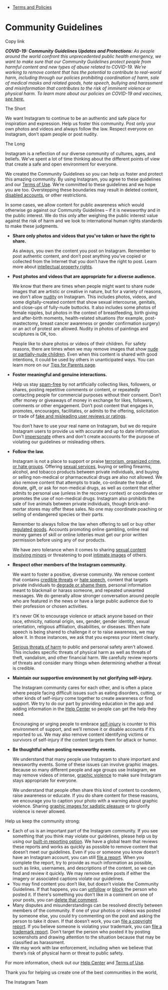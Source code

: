 *   [Terms and Policies](https://help.instagram.com/1417489251945243/?helpref=breadcrumb)

Community Guidelines
====================

Copy link

_**COVID-19: Community Guidelines Updates and Protections:** As people around the world confront this unprecedented public health emergency, we want to make sure that our Community Guidelines protect people from harmful content and new types of abuse related to COVID-19. We’re working to remove content that has the potential to contribute to real-world harm, including through our policies prohibiting coordination of harm, sale of medical masks and related goods, hate speech, bullying and harassment and misinformation that contributes to the risk of imminent violence or physical harm. To learn more about our policies on COVID-19 and vaccines, [see here.](https://help.instagram.com/697825587576762?helpref=faq_content)_

The Short

We want Instagram to continue to be an authentic and safe place for inspiration and expression. Help us foster this community. Post only your own photos and videos and always follow the law. Respect everyone on Instagram, don’t spam people or post nudity.

The Long

Instagram is a reflection of our diverse community of cultures, ages, and beliefs. We’ve spent a lot of time thinking about the different points of view that create a safe and open environment for everyone.

We created the Community Guidelines so you can help us foster and protect this amazing community. By using Instagram, you agree to these guidelines and our [Terms of Use](https://www.instagram.com/legal/terms). We’re committed to these guidelines and we hope you are too. Overstepping these boundaries may result in deleted content, [disabled accounts](https://help.instagram.com/366993040048856?helpref=faq_content), or other restrictions.

In some cases, we allow content for public awareness which would otherwise go against our Community Guidelines – if it is newsworthy and in the public interest. We do this only after weighing the public interest value against the risk of harm and we look to international human rights standards to make these judgments.

*   **Share only photos and videos that you’ve taken or have the right to share.**
    
    As always, you own the content you post on Instagram. Remember to post authentic content, and don’t post anything you’ve copied or collected from the Internet that you don’t have the right to post. Learn more about [intellectual property rights](https://help.instagram.com/126382350847838?helpref=faq_content).
    
*   **Post photos and videos that are appropriate for a diverse audience.**
    
    We know that there are times when people might want to share nude images that are artistic or creative in nature, but for a variety of reasons, we don’t allow [nudity](https://l.instagram.com/?u=https%3A%2F%2Fwww.facebook.com%2Fcommunitystandards%2Fadult_nudity_sexual_activity&e=AT1LOWeiO4U0QKQMcVkThDvN3ED421N91QsniguDlX4um2X15cTMJy_bM4yo1rz1VsWV1pGmIwPPbyf42ARSfaTGz7yWSqPCrXN8keYN0J45QW9-t-_Is1buwGWYEfLTIP_dM6RPD5oC10T0F3R6C1IRKlEY5TbKSB8Pag) on Instagram. This includes photos, videos, and some digitally-created content that show sexual intercourse, genitals, and close-ups of fully-nude buttocks. It also includes some photos of female nipples, but photos in the context of breastfeeding, birth giving and after-birth moments, health-related situations (for example, post-mastectomy, breast cancer awareness or gender confirmation surgery) or an act of protest are allowed. Nudity in photos of paintings and sculptures is OK, too.
    
    People like to share photos or videos of their children. For safety reasons, there are times when we may remove images that show [nude or partially-nude children](https://l.instagram.com/?u=https%3A%2F%2Fwww.facebook.com%2Fcommunitystandards%2Fchild_nudity_sexual_exploitation&e=AT1LOWeiO4U0QKQMcVkThDvN3ED421N91QsniguDlX4um2X15cTMJy_bM4yo1rz1VsWV1pGmIwPPbyf42ARSfaTGz7yWSqPCrXN8keYN0J45QW9-t-_Is1buwGWYEfLTIP_dM6RPD5oC10T0F3R6C1IRKlEY5TbKSB8Pag). Even when this content is shared with good intentions, it could be used by others in unanticipated ways. You can learn more on our [Tips for Parents page](https://help.instagram.com/154475974694511/?helpref=faq_content).
    
*   **Foster meaningful and genuine interactions.**
    
    Help us stay [spam-free](https://l.instagram.com/?u=https%3A%2F%2Fwww.facebook.com%2Fcommunitystandards%2Fspam&e=AT1LOWeiO4U0QKQMcVkThDvN3ED421N91QsniguDlX4um2X15cTMJy_bM4yo1rz1VsWV1pGmIwPPbyf42ARSfaTGz7yWSqPCrXN8keYN0J45QW9-t-_Is1buwGWYEfLTIP_dM6RPD5oC10T0F3R6C1IRKlEY5TbKSB8Pag) by not artificially collecting likes, followers, or shares, posting repetitive comments or content, or repeatedly contacting people for commercial purposes without their consent. Don’t offer money or giveaways of money in exchange for likes, followers, comments or other engagement. Don’t post content that engages in, promotes, encourages, facilitates, or admits to the offering, solicitation or trade of [fake and misleading user reviews or ratings](https://l.instagram.com/?u=https%3A%2F%2Fwww.facebook.com%2Fcommunitystandards%2Ffraud_deception&e=AT1LOWeiO4U0QKQMcVkThDvN3ED421N91QsniguDlX4um2X15cTMJy_bM4yo1rz1VsWV1pGmIwPPbyf42ARSfaTGz7yWSqPCrXN8keYN0J45QW9-t-_Is1buwGWYEfLTIP_dM6RPD5oC10T0F3R6C1IRKlEY5TbKSB8Pag).
    
    You don’t have to use your real name on Instagram, but we do require Instagram users to provide us with accurate and up to date information. Don't [impersonate](https://l.instagram.com/?u=https%3A%2F%2Fwww.facebook.com%2Fcommunitystandards%2Fmisrepresentation&e=AT1LOWeiO4U0QKQMcVkThDvN3ED421N91QsniguDlX4um2X15cTMJy_bM4yo1rz1VsWV1pGmIwPPbyf42ARSfaTGz7yWSqPCrXN8keYN0J45QW9-t-_Is1buwGWYEfLTIP_dM6RPD5oC10T0F3R6C1IRKlEY5TbKSB8Pag) others and don't create accounts for the purpose of violating our guidelines or misleading others.
    
*   **Follow the law.**
    
    Instagram is not a place to support or praise [terrorism, organized crime, or hate groups](https://l.instagram.com/?u=https%3A%2F%2Fwww.facebook.com%2Fcommunitystandards%2Fdangerous_individuals_organizations&e=AT1LOWeiO4U0QKQMcVkThDvN3ED421N91QsniguDlX4um2X15cTMJy_bM4yo1rz1VsWV1pGmIwPPbyf42ARSfaTGz7yWSqPCrXN8keYN0J45QW9-t-_Is1buwGWYEfLTIP_dM6RPD5oC10T0F3R6C1IRKlEY5TbKSB8Pag). Offering [sexual services](https://l.instagram.com/?u=https%3A%2F%2Fwww.facebook.com%2Fcommunitystandards%2Fsexual_solicitation&e=AT1LOWeiO4U0QKQMcVkThDvN3ED421N91QsniguDlX4um2X15cTMJy_bM4yo1rz1VsWV1pGmIwPPbyf42ARSfaTGz7yWSqPCrXN8keYN0J45QW9-t-_Is1buwGWYEfLTIP_dM6RPD5oC10T0F3R6C1IRKlEY5TbKSB8Pag), buying or selling firearms, alcohol, and tobacco products between private individuals, and buying or selling non-medical or pharmaceutical drugs are also not allowed. We also remove content that attempts to trade, co-ordinate the trade of, donate, gift, or ask for non-medical drugs, as well as content that either admits to personal use (unless in the recovery context) or coordinates or promotes the use of non-medical drugs. Instagram also prohibits the sale of live animals between private individuals, though brick-and-mortar stores may offer these sales. No one may coordinate poaching or selling of endangered species or their parts.
    
    Remember to always follow the law when offering to sell or buy other [regulated goods](https://l.instagram.com/?u=https%3A%2F%2Fwww.facebook.com%2Fcommunitystandards%2Fregulated_goods&e=AT1LOWeiO4U0QKQMcVkThDvN3ED421N91QsniguDlX4um2X15cTMJy_bM4yo1rz1VsWV1pGmIwPPbyf42ARSfaTGz7yWSqPCrXN8keYN0J45QW9-t-_Is1buwGWYEfLTIP_dM6RPD5oC10T0F3R6C1IRKlEY5TbKSB8Pag). Accounts promoting online gambling, online real money games of skill or online lotteries must get our prior written permission before using any of our products.
    
    We have zero tolerance when it comes to sharing [sexual content involving minors](https://l.instagram.com/?u=https%3A%2F%2Fwww.facebook.com%2Fcommunitystandards%2Fchild_nudity_sexual_exploitation&e=AT1LOWeiO4U0QKQMcVkThDvN3ED421N91QsniguDlX4um2X15cTMJy_bM4yo1rz1VsWV1pGmIwPPbyf42ARSfaTGz7yWSqPCrXN8keYN0J45QW9-t-_Is1buwGWYEfLTIP_dM6RPD5oC10T0F3R6C1IRKlEY5TbKSB8Pag) or threatening to post [intimate images](https://l.instagram.com/?u=https%3A%2F%2Fwww.facebook.com%2Fcommunitystandards%2Fsexual_exploitation_adults&e=AT1LOWeiO4U0QKQMcVkThDvN3ED421N91QsniguDlX4um2X15cTMJy_bM4yo1rz1VsWV1pGmIwPPbyf42ARSfaTGz7yWSqPCrXN8keYN0J45QW9-t-_Is1buwGWYEfLTIP_dM6RPD5oC10T0F3R6C1IRKlEY5TbKSB8Pag) of others.
    
*   **Respect other members of the Instagram community.**
    
    We want to foster a positive, diverse community. We remove content that contains [credible threats](https://l.instagram.com/?u=https%3A%2F%2Fwww.facebook.com%2Fcommunitystandards%2Fcredible_violence&e=AT1LOWeiO4U0QKQMcVkThDvN3ED421N91QsniguDlX4um2X15cTMJy_bM4yo1rz1VsWV1pGmIwPPbyf42ARSfaTGz7yWSqPCrXN8keYN0J45QW9-t-_Is1buwGWYEfLTIP_dM6RPD5oC10T0F3R6C1IRKlEY5TbKSB8Pag) or [hate speech](https://l.instagram.com/?u=https%3A%2F%2Fwww.facebook.com%2Fcommunitystandards%2Fhate_speech&e=AT1LOWeiO4U0QKQMcVkThDvN3ED421N91QsniguDlX4um2X15cTMJy_bM4yo1rz1VsWV1pGmIwPPbyf42ARSfaTGz7yWSqPCrXN8keYN0J45QW9-t-_Is1buwGWYEfLTIP_dM6RPD5oC10T0F3R6C1IRKlEY5TbKSB8Pag), content that targets private individuals to [degrade or shame them](https://l.instagram.com/?u=https%3A%2F%2Fwww.facebook.com%2Fcommunitystandards%2Fbullying&e=AT1LOWeiO4U0QKQMcVkThDvN3ED421N91QsniguDlX4um2X15cTMJy_bM4yo1rz1VsWV1pGmIwPPbyf42ARSfaTGz7yWSqPCrXN8keYN0J45QW9-t-_Is1buwGWYEfLTIP_dM6RPD5oC10T0F3R6C1IRKlEY5TbKSB8Pag), personal information meant to blackmail or harass someone, and repeated unwanted messages. We do generally allow stronger conversation around people who are featured in the news or have a large public audience due to their profession or chosen activities.
    
    It's never OK to encourage violence or attack anyone based on their race, ethnicity, national origin, sex, gender, gender identity, sexual orientation, religious affiliation, disabilities, or diseases. When hate speech is being shared to challenge it or to raise awareness, we may allow it. In those instances, we ask that you express your intent clearly.
    
    [Serious threats of harm](https://l.instagram.com/?u=https%3A%2F%2Fwww.facebook.com%2Fcommunitystandards%2Fcredible_violence&e=AT1LOWeiO4U0QKQMcVkThDvN3ED421N91QsniguDlX4um2X15cTMJy_bM4yo1rz1VsWV1pGmIwPPbyf42ARSfaTGz7yWSqPCrXN8keYN0J45QW9-t-_Is1buwGWYEfLTIP_dM6RPD5oC10T0F3R6C1IRKlEY5TbKSB8Pag) to public and personal safety aren't allowed. This includes specific threats of physical harm as well as threats of theft, vandalism, and other financial harm. We carefully review reports of threats and consider many things when determining whether a threat is credible.
    
*   **Maintain our supportive environment by not glorifying self-injury.**
    
    The Instagram community cares for each other, and is often a place where people facing difficult issues such as eating disorders, cutting, or other kinds of self-injury come together to create awareness or find support. We try to do our part by providing education in the app and adding information in the [Help Center](https://help.instagram.com/) so people can get the help they need.
    
    Encouraging or urging people to embrace [self-injury](https://l.instagram.com/?u=https%3A%2F%2Fwww.facebook.com%2Fcommunitystandards%2Fsuicide_self_injury_violence&e=AT1LOWeiO4U0QKQMcVkThDvN3ED421N91QsniguDlX4um2X15cTMJy_bM4yo1rz1VsWV1pGmIwPPbyf42ARSfaTGz7yWSqPCrXN8keYN0J45QW9-t-_Is1buwGWYEfLTIP_dM6RPD5oC10T0F3R6C1IRKlEY5TbKSB8Pag) is counter to this environment of support, and we’ll remove it or disable accounts if it’s reported to us. We may also remove content identifying victims or survivors of self-injury if the content targets them for attack or humor.
    
*   **Be thoughtful when posting newsworthy events.**
    
    We understand that many people use Instagram to share important and newsworthy events. Some of these issues can involve graphic images. Because so many different people and age groups use Instagram, we may remove videos of intense, [graphic violence](https://l.instagram.com/?u=https%3A%2F%2Fwww.facebook.com%2Fcommunitystandards%2Fgraphic_violence&e=AT1LOWeiO4U0QKQMcVkThDvN3ED421N91QsniguDlX4um2X15cTMJy_bM4yo1rz1VsWV1pGmIwPPbyf42ARSfaTGz7yWSqPCrXN8keYN0J45QW9-t-_Is1buwGWYEfLTIP_dM6RPD5oC10T0F3R6C1IRKlEY5TbKSB8Pag) to make sure Instagram stays appropriate for everyone.
    
    We understand that people often share this kind of content to condemn, raise awareness or educate. If you do share content for these reasons, we encourage you to caption your photo with a warning about graphic violence. Sharing [graphic images for sadistic pleasure](https://l.instagram.com/?u=https%3A%2F%2Fwww.facebook.com%2Fcommunitystandards%2Fcruel_insensitive&e=AT1LOWeiO4U0QKQMcVkThDvN3ED421N91QsniguDlX4um2X15cTMJy_bM4yo1rz1VsWV1pGmIwPPbyf42ARSfaTGz7yWSqPCrXN8keYN0J45QW9-t-_Is1buwGWYEfLTIP_dM6RPD5oC10T0F3R6C1IRKlEY5TbKSB8Pag) or to glorify violence is never allowed.
    

Help us keep the community strong:

*   Each of us is an important part of the Instagram community. If you see something that you think may violate our guidelines, please help us by using our [built-in reporting option](https://help.instagram.com/165828726894770?helpref=faq_content). We have a global team that reviews these reports and works as quickly as possible to remove content that doesn’t meet our guidelines. Even if you or someone you know doesn’t have an Instagram account, you can still [file a report](https://help.instagram.com/contact/383679321740945). When you complete the report, try to provide as much information as possible, such as links, usernames, and descriptions of the content, so we can find and review it quickly. We may remove entire posts if either the imagery or associated captions violate our guidelines.
*   You may find content you don’t like, but doesn’t violate the Community Guidelines. If that happens, you can [unfollow](https://help.instagram.com/286340048138725?helpref=faq_content) or [block](https://help.instagram.com/426700567389543/?helpref=faq_content) the person who posted it. If there's something you don't like in a comment on one of your posts, you can [delete that comment](https://help.instagram.com/289098941190483?helpref=faq_content).
*   Many disputes and misunderstandings can be resolved directly between members of the community. If one of your photos or videos was posted by someone else, you could try commenting on the post and asking the person to take it down. If that doesn’t work, you can [file a copyright report](https://help.instagram.com/126382350847838?helpref=faq_content). If you believe someone is violating your trademark, you can [file a trademark report](https://help.instagram.com/222826637847963?helpref=faq_content). Don't target the person who posted it by posting screenshots and drawing attention to the situation because that may be classified as harassment.
*   We may work with law enforcement, including when we believe that there’s risk of physical harm or threat to public safety.

For more information, check out our [Help Center](https://help.instagram.com/) and [Terms of Use](https://l.instagram.com/?u=http%3A%2F%2Finstagram.com%2Flegal%2Fterms%2F%23&e=AT1LOWeiO4U0QKQMcVkThDvN3ED421N91QsniguDlX4um2X15cTMJy_bM4yo1rz1VsWV1pGmIwPPbyf42ARSfaTGz7yWSqPCrXN8keYN0J45QW9-t-_Is1buwGWYEfLTIP_dM6RPD5oC10T0F3R6C1IRKlEY5TbKSB8Pag).

Thank you for helping us create one of the best communities in the world,

The Instagram Team